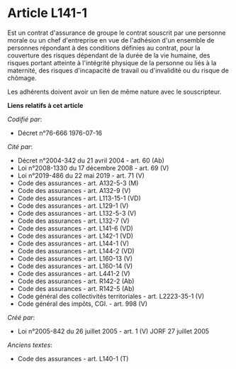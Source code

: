 # Article L141-1

Est un contrat d'assurance de groupe le contrat souscrit par une personne morale ou un chef d'entreprise en vue de l'adhésion
d'un ensemble de personnes répondant à des conditions définies au contrat, pour la couverture des risques dépendant de la
durée de la vie humaine, des risques portant atteinte à l'intégrité physique de la personne ou liés à la maternité, des
risques d'incapacité de travail ou d'invalidité ou du risque de chômage.

Les adhérents doivent avoir un lien de même nature avec le souscripteur.

**Liens relatifs à cet article**

_Codifié par_:

  - Décret n°76-666 1976-07-16

_Cité par_:

  - Décret n°2004-342 du 21 avril 2004 - art. 60 (Ab)
  - Loi n°2008-1330 du 17 décembre 2008 - art. 69 (V)
  - Loi n°2019-486 du 22 mai 2019 - art. 71 (V)
  - Code des assurances - art. A132-5-3 (M)
  - Code des assurances - art. A132-9 (V)
  - Code des assurances - art. L113-15-1 (VD)
  - Code des assurances - art. L129-1 (V)
  - Code des assurances - art. L132-5-3 (V)
  - Code des assurances - art. L132-7 (V)
  - Code des assurances - art. L141-6 (VD)
  - Code des assurances - art. L142-1 (VD)
  - Code des assurances - art. L144-1 (V)
  - Code des assurances - art. L144-2 (VD)
  - Code des assurances - art. L160-13 (V)
  - Code des assurances - art. L160-14 (V)
  - Code des assurances - art. L441-2 (V)
  - Code des assurances - art. R142-2 (Ab)
  - Code des assurances - art. R142-5 (Ab)
  - Code général des collectivités territoriales - art. L2223-35-1 (V)
  - Code général des impôts, CGI. - art. 998 (V)

_Créé par_:

  - Loi n°2005-842 du 26 juillet 2005 - art. 1 (V) JORF 27 juillet 2005

_Anciens textes_:

  - Code des assurances - art. L140-1 (T)
